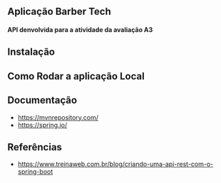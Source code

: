 ## Aplicação Barber Tech
#### API denvolvida para a atividade da avaliação A3

## Instalação

## Como Rodar a aplicação Local

## Documentação
- https://mvnrepository.com/
- https://spring.io/

## Referências
- https://www.treinaweb.com.br/blog/criando-uma-api-rest-com-o-spring-boot

